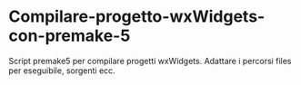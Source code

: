# Compilare-progetto-wxWidgets-con-premake-5
Script premake5 per compilare progetti wxWidgets.
Adattare i percorsi files per eseguibile, sorgenti ecc.

